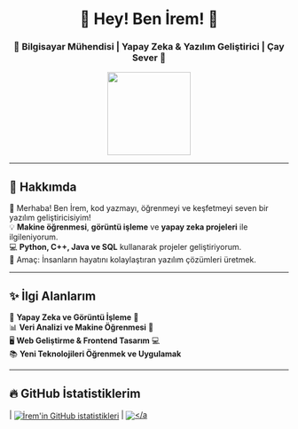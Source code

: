 <h1 align="center">💖 Hey! Ben İrem! 💖</h1>
<h3 align="center">🚀 Bilgisayar Mühendisi | Yapay Zeka & Yazılım Geliştirici | Çay Sever 🍵</h3>

<p align="center">
  <img src="https://media.giphy.com/media/26AHONQ79FdWZhAI0/giphy.gif" width="150">
</p>

---

## 🐾 Hakkımda  
🌸 Merhaba! Ben İrem, kod yazmayı, öğrenmeyi ve keşfetmeyi seven bir yazılım geliştiricisiyim!  
💡 **Makine öğrenmesi**, **görüntü işleme** ve **yapay zeka projeleri** ile ilgileniyorum.  
💻 **Python, C++, Java ve SQL** kullanarak projeler geliştiriyorum.  
🎯 Amaç: İnsanların hayatını kolaylaştıran yazılım çözümleri üretmek.  

---

## ✨ İlgi Alanlarım  
🌿 **Yapay Zeka ve Görüntü İşleme** 👀  
📊 **Veri Analizi ve Makine Öğrenmesi** 🤖  
🖥️ **Web Geliştirme & Frontend Tasarım** 💻  
📚 **Yeni Teknolojileri Öğrenmek ve Uygulamak**  

---

## 🔥 GitHub İstatistiklerim  

| <a href="https://github.com/iremaydi/github-readme-stats"><img align="center" src="https://github-readme-stats.vercel.app/api?username=iremaydi&show_icons=true&include_all_commits=true&theme=radical&hide_border=true" alt="İrem'in GitHub istatistikleri" /></a> | <a href="https://github.com/iremaydi/github-readme-stats"><img align="center" src="https://github-readme-stats.vercel.app/api/top-langs/?username=iremaydi&layout=compact&theme=radical&hide_border=true" /></a
